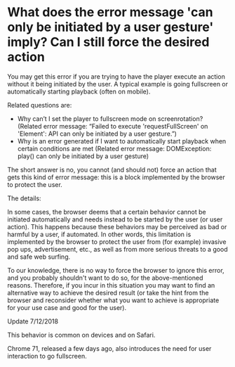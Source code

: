 # What does the error message 'can only be initiated by a user gesture' imply? Can I still force the desired action

You may get this error if you are trying to have the player execute an action without it being initiated by the user. A typical example is going fullscreen or automatically starting playback (often on mobile).

Related questions are:

- Why can’t I set the player to fullscreen mode on screenrotation? (Related error message: “Failed to execute 'requestFullScreen' on 'Element': API can only be initiated by a user gesture.”)
- Why is an error generated if I want to automatically start playback when certain conditions are met (Related error message: DOMException: play() can only be initiated by a user gesture)

The short answer is no, you cannot (and should not) force an action that gets this kind of error message: this is a block implemented by the browser to protect the user.

The details:

In some cases, the browser deems that a certain behavior cannot be initiated automatically and needs instead to be started by the user (or user action). This happens because these behaviors may be perceived as bad or harmful by a user, if automated. In other words, this limitation is implemented by the browser to protect the user from (for example) invasive pop ups, advertisement, etc., as well as from more serious threats to a good and safe web surfing.

To our knowledge, there is no way to force the browser to ignore this error, and you probably shouldn't want to do so, for the above-mentioned reasons. Therefore, if you incur in this situation you may want to find an alternative way to achieve the desired result (or take the hint from the browser and reconsider whether what you want to achieve is appropriate for your use case and good for the user).

Update 7/12/2018

This behavior is common on devices and on Safari.

Chrome 71, released a few days ago, also introduces the need for user interaction to go fullscreen.